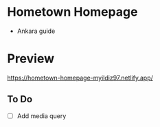 # Hometown Homepage
- Ankara guide
# Preview
https://hometown-homepage-myildiz97.netlify.app/

## To Do
- [ ] Add media query
